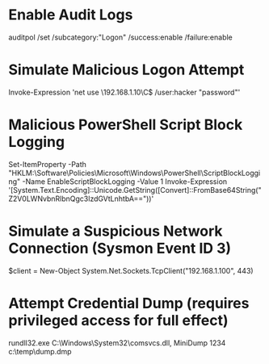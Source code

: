 # Enable Audit Logs
auditpol /set /subcategory:"Logon" /success:enable /failure:enable
 
# Simulate Malicious Logon Attempt
Invoke-Expression 'net use \\192.168.1.10\C$ /user:hacker "password"'
 
# Malicious PowerShell Script Block Logging
Set-ItemProperty -Path "HKLM:\Software\Policies\Microsoft\Windows\PowerShell\ScriptBlockLogging" -Name EnableScriptBlockLogging -Value 1
Invoke-Expression '[System.Text.Encoding]::Unicode.GetString([Convert]::FromBase64String("Z2V0LWNvbnRlbnQgc3lzdGVtLnhtbA=="))'
 
# Simulate a Suspicious Network Connection (Sysmon Event ID 3)
$client = New-Object System.Net.Sockets.TcpClient("192.168.1.100", 443)
 
# Attempt Credential Dump (requires privileged access for full effect)
rundll32.exe C:\Windows\System32\comsvcs.dll, MiniDump 1234 c:\temp\dump.dmp
